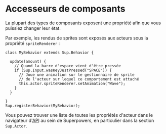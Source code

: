 # Accesseurs de composants

La plupart des types de composants exposent une propriété afin que vous puissiez changer leur état.

Par exemple, les rendus de sprites sont exposés aux acteurs sous la propriété `spriteRenderer` :

```
class MyBehavior extends Sup.Behavior {

  update(amount) {
    // Quand la barre d'espace vient d'être pressée
    if (Sup.Input.wasKeyJustPressed("SPACE")) {
      // Joue une animation sur le gestionnaire de sprite
      // de l'acteur sur lequel ce comportement est attaché
      this.actor.spriteRenderer.setAnimation("Wave");
    }
  }

}
Sup.registerBehavior(MyBehavior);
```

Vous pouvez trouver une liste de toutes les propriétés d'acteur dans le navigateur d'<abbr title="Interface de Programmation">API</abbr> au sein de Superpowers, en particulier dans la section `Sup.Actor`.
